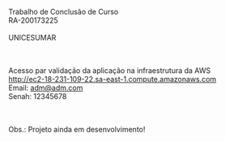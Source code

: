 Trabalho de Conclusão de Curso <br>
RA-200173225
<br><br>
UNICESUMAR

<br><br>
Acesso par validação da aplicação na infraestrutura da AWS<br>
http://ec2-18-231-109-22.sa-east-1.compute.amazonaws.com<br>
Email: adm@adm.com<br>
Senah: 12345678<br>

<br><br>
Obs.: Projeto ainda em desenvolvimento!
